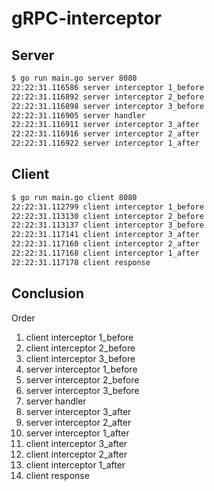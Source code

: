 # gRPC-interceptor

## Server

```bash
$ go run main.go server 8080
22:22:31.116586 server interceptor 1_before
22:22:31.116892 server interceptor 2_before
22:22:31.116898 server interceptor 3_before
22:22:31.116905 server handler
22:22:31.116911 server interceptor 3_after
22:22:31.116916 server interceptor 2_after
22:22:31.116922 server interceptor 1_after
```

## Client

```bash
$ go run main.go client 8080
22:22:31.112799 client interceptor 1_before
22:22:31.113130 client interceptor 2_before
22:22:31.113137 client interceptor 3_before
22:22:31.117141 client interceptor 3_after
22:22:31.117160 client interceptor 2_after
22:22:31.117168 client interceptor 1_after
22:22:31.117178 client response
```

## Conclusion

Order

  1. client interceptor 1_before
  2. client interceptor 2_before
  3. client interceptor 3_before
  4. server interceptor 1_before
  5. server interceptor 2_before
  6. server interceptor 3_before
  7. server handler
  8. server interceptor 3_after
  9. server interceptor 2_after
  10. server interceptor 1_after
  11. client interceptor 3_after
  12. client interceptor 2_after
  13. client interceptor 1_after
  14. client response

